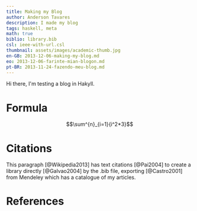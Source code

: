 ```yaml
---
title: Making my Blog
author: Anderson Tavares
description: I made my blog
tags: haskell, meta
math: true
biblio: library.bib
csl: ieee-with-url.csl
thumbnail: assets/images/academic-thumb.jpg
en-GB: 2013-12-06-making-my-blog.md
eo: 2013-12-06-farinte-mian-blogon.md
pt-BR: 2013-11-24-fazendo-meu-blog.md
---
```


Hi there, I'm testing a blog in Hakyll.

# Formula

$$\sum^{n}_{i=1}{i^2*3}$$

# Citations

This paragraph [@Wikipedia2013] has text citations [@Pai2004] 
to create a library directly [@Galvao2004] by the .bib file, exporting [@Castro2001] 
from Mendeley which has a catalogue of my articles.

# References

